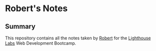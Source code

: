 # Robert's Notes

## Summary

This repository contains all the notes taken by [Robert](https://github.com/KingofRedOnions/) for the [Lighthouse Labs](https://www.lighthouselabs.ca/) Web Development Bootcamp.

